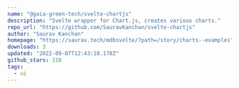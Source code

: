 ```yaml
---
name: "@gaia-green-tech/svelte-chartjs"
description: "Svelte wrapper for Chart.js, creates various charts."
repo_url: "https://github.com/SauravKanchan/svelte-chartjs"
author: "Saurav Kanchan"
homepage: "https://saurav.tech/mdbsvelte/?path=/story/charts--examples"
downloads: 3
updated: "2022-09-07T12:43:10.178Z"
github_stars: 318
tags: 
  - ui
---
```

